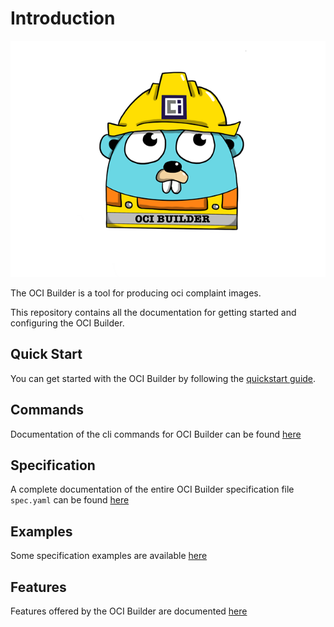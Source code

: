 # Introduction

![oci-gopher.png](../assets/oci-gopher.png)

The OCI Builder is a tool for producing oci complaint images. 

This repository contains all the documentation for getting started and configuring the OCI Builder.


## Quick Start

You can get started with the OCI Builder by following the [quickstart guide](./quickstart).

## Commands

Documentation of the cli commands for OCI Builder can be found [here](./commands/build)

## Specification

A complete documentation of the entire OCI Builder specification file `spec.yaml` can be found [here](./specification/specification/)

## Examples

Some specification examples are available [here](./examples/complete-spec)

## Features

Features offered by the OCI Builder are documented [here](./features/environment-variables)

